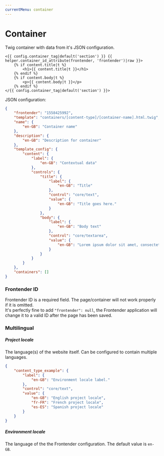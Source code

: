 ```yaml
---
currentMenu: container
---
```


# Container
Twig container with data from it's JSON configuration.
```twig
<{{ config.container_tag|default('section') }} {{ helper.container_id_attribute(frontender, 'frontender')|raw }}>
    {% if content.title|t %}
        <h1>{{ content.title|t }}</h1>
    {% endif %}
    {% if content.body|t %}
        <p>{{ content.body|t }}</p>
    {% endif %}
</{{ config.container_tag|default('section') }}>
```

JSON configuration:
```JSON
{
    "frontender": "1558425992",
    "template": "containers/[content-type]/[container-name].html.twig",
    "name": {
        "en-GB": "Container name"
    },
    "description": {
        "en-GB": "Description for container"
    },
    "template_config": {
        "content": {
            "label": {
                "en-GB": "Contextual data"
            },
            "controls": {
                "title": {
                    "label": {
                        "en-GB": "Title"
                    },
                    "control": "core/text",
                    "value": {
                        "en-GB": "Title goes here."
                    }
                },
                "body": {
                    "label": {
                        "en-GB": "Body text"
                    },
                    "control": "core/textarea",
                    "value": {
                        "en-GB": "Lorem ipsum dolor sit amet, consectetur adipisicing elit, sed do eiusmod tempor incididunt ut labore et dolore magna aliqua. Ut enim ad minim veniam, quis nostrud exercitation ullamco laboris nisi ut aliquip ex ea commodo consequat. Duis aute irure dolor in reprehenderit in voluptate velit esse cillum dolore eu fugiat nulla pariatur. Excepteur sint occaecat cupidatat non proident, sunt in culpa qui officia deserunt mollit anim id est laborum."
                    }
                }
            }
        }
    },
    "containers": []
}
```

### Frontender ID
Frontender ID is a required field. The page/container will not work properly if it is omitted.  
It's perfectly fine to add `"frontender": null`, the Frontender application will change it to a valid ID after the page has been saved.

### Multilingual
##### Project locale
The language(s) of the website itself. Can be configured to contain multiple languages.

```JSON
{
    "content_type_example": {
        "label": {
            "en-GB": "Environment locale label."
        },
        "control": "core/text",
        "value": {
            "en-GB": "English project locale",
            "fr-FR": "French project locale",
            "es-ES": "Spanish project locale"
        }
    }
}
```

##### Environment locale
The language of the the Frontender configuration. The default value is `en-GB`.
